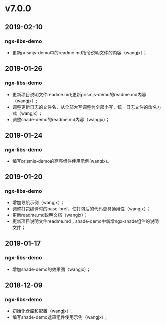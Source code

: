 # v7.0.0
## 2019-02-10
### ngx-libs-demo
- 更新prismjs-demo中的readme.md指令说明文件的内容（wangjx）；

## 2019-01-26
### ngx-libs-demo
- 更新项目说明文件readme.md;更新prismjs-demo的readme.md内容（wangjx）;
- 调整更新日志的文件名，从全部大写调整为全部小写，统一日志文件的命名方式（wangjx）；
- 调整shade-demo的readme.md内容（wangjx）；

## 2019-01-24
### ngx-libs-demo
- 编写prismjs-demo的高亮组件使用示例(wangjx)。

## 2019-01-20
### ngx-libs-demo
- 增加导航示例（wangjx）；
- 调整打包编译时的base-href，使打包后的代码更具通用性（wangjx）；
- 更新readme.md说明文档（wangjx）；
- 更新项目说明文件readme.md；shade-demo中新增ngx-shade组件的说明文件；

## 2019-01-17
### ngx-libs-demo
- 增加shade-demo的效果图（wangjx）；

## 2018-12-09
### ngx-libs-demo
- 初始化仓库和配置（wangjx）；
- 编写shade-demo遮罩组件使用示例（wangjx）；